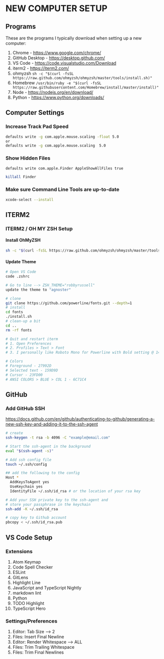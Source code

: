 # NEW COMPUTER SETUP

## Programs

These are the programs I typically download when setting up a new computer:

1. Chrome - https://www.google.com/chrome/
2. GitHub Desktop - https://desktop.github.com/
3. VS Code - https://code.visualstudio.com/Download
4. iterm2 - https://iterm2.com/
5. ohmyzsh `sh -c "$(curl -fsSL https://raw.github.com/ohmyzsh/ohmyzsh/master/tools/install.sh)"`
6. Homebrew `/usr/bin/ruby -e "$(curl -fsSL https://raw.githubusercontent.com/Homebrew/install/master/install)"`
7. Node - https://nodejs.org/en/download/
8. Python - https://www.python.org/downloads/

## Computer Settings

### Increase Track Pad Speed

```bash
defaults write -g com.apple.mouse.scaling -float 5.0
or 
defaults write -g com.apple.mouse.scaling  5.0
```

### Show Hidden Files

```bash
defaults write com.apple.Finder AppleShowAllFiles true

killall Finder
```

### Make sure Command Line Tools are up-to-date

```bash
xcode-select --install
```

## ITERM2

### ITERM2 / OH MY ZSH Setup

#### Install OhMyZSH

```bash
sh -c "$(curl -fsSL https://raw.github.com/ohmyzsh/ohmyzsh/master/tools/install.sh)"
```

#### Update Theme

```bash
# Open VS Code
code .zshrc

# Go to line --> ZSH_THEME="robbyrussell"
update the theme to "agnoster"
```

```bash
# clone
git clone https://github.com/powerline/fonts.git --depth=1
# install
cd fonts
./install.sh
# clean-up a bit
cd ..
rm -rf fonts

# Quit and restart iterm
# 1. Open Preferences
# 2. Profiles > Text > Font
# 3. I personally like Roboto Mono for Powerline with Bold setting @ 14px

# Colors
# Foreground - 27992D
# Selected text - 159D9D
# Cursor - 23FD00
# ANSI COLORS > BLUE > COL 1 - 6C71C4
```

## GitHub

### Add GitHub SSH
https://docs.github.com/en/github/authenticating-to-github/generating-a-new-ssh-key-and-adding-it-to-the-ssh-agent

```bash
# create
ssh-keygen -t rsa -b 4096 -C "example@email.com"

# Start the ssh-agent in the background
eval "$(ssh-agent -s)"

# Add ssh config file
touch ~/.ssh/config

## add the following to the config
Host *
  AddKeysToAgent yes
  UseKeychain yes
  IdentityFile ~/.ssh/id_rsa # or the location of your rsa key

# Add your SSH private key to the ssh-agent and 
# store your passphrase in the keychain
ssh-add -K ~/.ssh/id_rsa

# copy key to Github account
pbcopy < ~/.ssh/id_rsa.pub
```

## VS Code Setup

### Extensions

1. Atom Keymap
2. Code Spell Checker
3. ESLint
4. GitLens
5. Highlight Line
6. JavaScript and TypeScript Nightly
7. markdown lint
8. Python
9. TODO Highlight
10. TypeScript Hero

### Settings/Preferences

1. Editor: Tab Size --> 2
2. Files: Insert Final Newline
3. Editor: Render Whitespace --> ALL
4. Files: Trim Trailing Whitespace
5. Files: Trim Final Newlines
